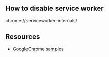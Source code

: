 ## How to disable service worker

chrome://serviceworker-internals/

## Resources

- [GoogleChrome samples](https://github.com/GoogleChrome/samples/tree/gh-pages/service-worker)
